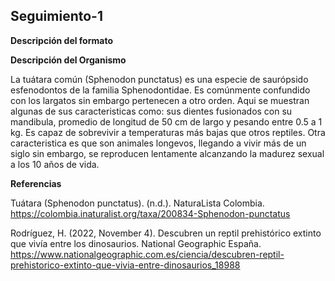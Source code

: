 ## **Seguimiento-1**

**Descripción del formato**



**Descripción del Organismo**

La tuátara común (Sphenodon punctatus) es una especie de saurópsido esfenodontos de la familia Sphenodontidae. Es comúnmente confundido con los largatos sin embargo pertenecen a otro orden. Aqui se muestran algunas de sus caracteristicas como: sus dientes fusionados con su mandibula, promedio de longitud de 50 cm de largo y pesando entre 0.5 a 1 kg. Es capaz de sobrevivir a temperaturas más bajas que otros reptiles. Otra caracteristica es que son animales longevos, llegando a vivir más de un siglo sin embargo, se reproducen lentamente alcanzando la madurez sexual a los 10 años de vida. 

**Referencias**

Tuátara (Sphenodon punctatus). (n.d.). NaturaLista Colombia. https://colombia.inaturalist.org/taxa/200834-Sphenodon-punctatus

Rodríguez, H. (2022, November 4). Descubren un reptil prehistórico extinto que vivía entre los dinosaurios. National Geographic España. https://www.nationalgeographic.com.es/ciencia/descubren-reptil-prehistorico-extinto-que-vivia-entre-dinosaurios_18988
